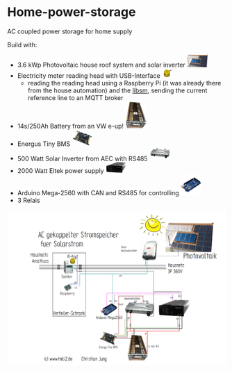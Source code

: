 # Home-power-storage
AC coupled power storage for home supply

Build with:
- 3.6 kWp Photovoltaic house roof system and solar inverter <img src="docs/images/roof.jpg" width="10%"></img> 
- Electricity meter reading head with USB-Interface <img src="docs/images/ir-kopf.png" width="5%"></img> 
  - reading the reading head using a Raspberry Pi (it was already there from the house automation) and the [libsm](src/rasperry_pi/libsml/examples/sma_mqtt.py), sending the current reference line to an MQTT broker
- 14s/250Ah Battery from an VW e-up! <img src="docs/images/batterie-e-up.jpg" width="10%"></img> 
- Energus Tiny BMS <img src="docs/images/Energus-bms.png" width="10%"></img> 
- 500 Watt Solar Inverter from AEC with RS485 <img src="docs/images/aec-inv500.png" width="10%"></img>
- 2000 Watt Eltek power supply <img src="docs/images/eltek.png" width="10%"></img>
- Arduino Mega-2560 with CAN and RS485 for controlling <img src="docs/images/mega-2560.jpg" width="10%"></img>
- 3 Relais


<img src="docs/images/home_storage.png"></img>

